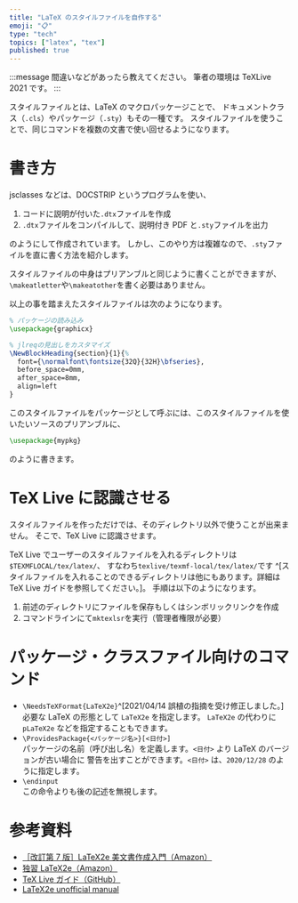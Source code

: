 ```yaml
---
title: "LaTeX のスタイルファイルを自作する"
emoji: "📋"
type: "tech"
topics: ["latex", "tex"]
published: true
---
```


:::message
間違いなどがあったら教えてください。
筆者の環境は TeXLive 2021 です。
:::

スタイルファイルとは、LaTeX のマクロパッケージことで、
ドキュメントクラス（`.cls`）やパッケージ（`.sty`）もその一種です。
スタイルファイルを使うことで、同じコマンドを複数の文書で使い回せるようになります。

# 書き方

jsclasses などは、DOCSTRIP というプログラムを使い、

1. コードに説明が付いた`.dtx`ファイルを作成
2. `.dtx`ファイルをコンパイルして、説明付き PDF と`.sty`ファイルを出力

のようにして作成されています。
しかし、このやり方は複雑なので、`.sty`ファイルを直に書く方法を紹介します。

スタイルファイルの中身はプリアンブルと同じように書くことができますが、
`\makeatletter`や`\makeatother`を書く必要はありません。

以上の事を踏まえたスタイルファイルは次のようになります。

```LaTeX
% パッケージの読み込み
\usepackage{graphicx}

% jlreqの見出しをカスタマイズ
\NewBlockHeading{section}{1}{%
  font={\normalfont\fontsize{32Q}{32H}\bfseries},
  before_space=0mm,
  after_space=8mm,
  align=left
}
```

このスタイルファイルをパッケージとして呼ぶには、このスタイルファイルを使いたいソースのプリアンブルに、

```LaTeX
\usepackage{mypkg}
```

のように書きます。

# TeX Live に認識させる

スタイルファイルを作っただけでは、そのディレクトリ以外で使うことが出来ません。
そこで、TeX Live に認識させます。

TeX Live でユーザーのスタイルファイルを入れるディレクトリは`$TEXMFLOCAL/tex/latex/`、
すなわち`texlive/texmf-local/tex/latex/`です
^[スタイルファイルを入れることのできるディレクトリは他にもあります。詳細は TeX Live ガイドを参照してください。]。
手順は以下のようになります。

1. 前述のディレクトリにファイルを保存もしくはシンボリックリンクを作成
2. コマンドラインにて`mktexlsr`を実行（管理者権限が必要）

# パッケージ・クラスファイル向けのコマンド

- `\NeedsTeXFormat{LaTeX2e}`^[2021/04/14 誤植の指摘を受け修正しました。]\
  必要な LaTeX の形態として `LaTeX2e` を指定します。
  `LaTeX2e` の代わりに `pLaTeX2e` などを指定することもできます。
- `\ProvidesPackage{<パッケージ名>}[<日付>]`\
  パッケージの名前（呼び出し名）を定義します。`<日付>` より LaTeX のバージョンが古い場合に
  警告を出すことができます。`<日付>` は、`2020/12/28` のように指定します。
- `\endinput`\
  この命令よりも後の記述を無視します。

# 参考資料

- [［改訂第 7 版］LaTeX2e 美文書作成入門（Amazon）](https://www.amazon.co.jp/%E6%94%B9%E8%A8%82%E7%AC%AC7%E7%89%88-LaTeX2%CE%B5%E7%BE%8E%E6%96%87%E6%9B%B8%E4%BD%9C%E6%88%90%E5%85%A5%E9%96%80-%E5%A5%A5%E6%9D%91-%E6%99%B4%E5%BD%A6/dp/4774187054)
- [独習 LaTeX2e（Amazon）](https://www.amazon.co.jp/%E7%8B%AC%E7%BF%92-LaTeX2%CE%B5-%E5%90%89%E6%B0%B8-%E5%BE%B9%E7%BE%8E/dp/4798115363)
- [TeX Live ガイド（GitHub）](https://github.com/wtsnjp/texlive-ja)
- [LaTeX2e unofficial manual](https://latexref.xyz/_005cendinput.html)
